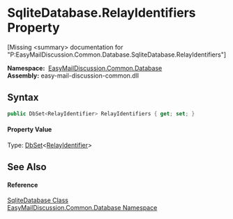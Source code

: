 SqliteDatabase.RelayIdentifiers Property
========================================

[Missing &lt;summary> documentation for "P:EasyMailDiscussion.Common.Database.SqliteDatabase.RelayIdentifiers"]


  **Namespace:**  [EasyMailDiscussion.Common.Database][1]  
  **Assembly:** easy-mail-discussion-common.dll

Syntax
------

```csharp
public DbSet<RelayIdentifier> RelayIdentifiers { get; set; }
```

#### Property Value
Type: [DbSet][2]&lt;[RelayIdentifier][3]>

See Also
--------

#### Reference
[SqliteDatabase Class][4]  
[EasyMailDiscussion.Common.Database Namespace][1]  

[1]: ../README.md
[2]: https://docs.microsoft.com/dotnet/api/microsoft.entityframeworkcore.dbset-1
[3]: ../RelayIdentifier/README.md
[4]: README.md